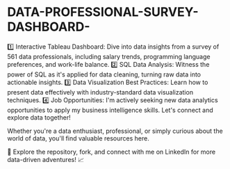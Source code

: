 # DATA-PROFESSIONAL-SURVEY-DASHBOARD-

1️⃣ Interactive Tableau Dashboard: Dive into data insights from a survey of 561 data professionals, including salary trends, programming language preferences, and work-life balance.
2️⃣ SQL Data Analysis: Witness the power of SQL as it's applied for data cleaning, turning raw data into actionable insights.
3️⃣ Data Visualization Best Practices: Learn how to present data effectively with industry-standard data visualization techniques.
4️⃣ Job Opportunities: I'm actively seeking new data analytics opportunities to apply my business intelligence skills. Let's connect and explore data together!

Whether you're a data enthusiast, professional, or simply curious about the world of data, you'll find valuable resources here.

🔗 Explore the repository, fork, and connect with me on LinkedIn for more data-driven adventures! 📈
